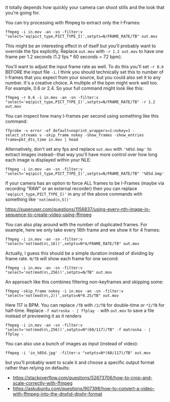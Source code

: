 It totally depends how quickly your camera can shoot stills and the look that you're going for.

You can try processing with ffmpeg to extract only the I-Frames:

    ffmpeg -i in.mov -an -sn -filter:v "select='eq(pict_type,PICT_TYPE_I)',setpts=N/FRAME_RATE/TB" out.mov

This might be an interesting effect in of itself but you'll probably want to override the fps explicitly. Replace `out.mov` with `-r 1.2 out.mov` to have one frame per 1.2 seconds (1.2 fps * 60 seconds = 72 bpm).

You'll want to adjust the input frame rate as well. To do this you'll set `-r 0.6` BEFORE the input file `-i`. I think you should technically set this to number of I-frames that you expect from your source, but you could also set it to any number. It's a creative choice. A multiple of the bpm might work well too. For example, 0.6 or 2.4. So your full command might look like this:

    ffmpeg -r 0.6 -i in.mov -an -sn -filter:v "select='eq(pict_type,PICT_TYPE_I)',setpts=N/FRAME_RATE/TB" -r 1.2 out.mov

You can inspect how many I-frames per second using something like this command:

    ffprobe -v error -of default=noprint_wrappers=1:nokey=1 -select_streams v -skip_frame nokey -show_frames -show_entries frame=pkt_dts_time in.mov | head

Alternatively, don't set any fps and replace `out.mov` with `'%05d.bmp'` to extract images instead--that way you'll have more control over how long each image is displayed within your NLE:

    ffmpeg -i in.mov -an -sn -filter:v "select='eq(pict_type,PICT_TYPE_I)',setpts=N/FRAME_RATE/TB" '%05d.bmp'

If your camera has an option to force ALL frames to be I-Frames (maybe via recording "RAW" or an external recorder) then you can replace `'eq(pict_type,PICT_TYPE_I)'` in any of the above commands with something like `'not(mod(n,5))'` 

https://superuser.com/questions/1156837/using-every-nth-image-in-sequence-to-create-video-using-ffmpeg

You can also play around with the number of duplicated frames. For example, here we only take every 16th frame and we show it for 4 frames:

    ffmpeg -i in.mov -an -sn -filter:v "select='not(mod(n\,16))',setpts=N*4/FRAME_RATE/TB" out.mov

Actually, I guess this should be a simple duration instead of dividing by frame rate. `N/TB` will show each frame for one second:

    ffmpeg -i in.mov -an -sn -filter:v "select='not(mod(n\,256))',setpts=N/TB" out.mov

An approach like this combines filtering non-keyframes and skipping some:

    ffmpeg -skip_frame nokey -i in.mov -an -sn -filter:v "select='not(mod(n\,2))',setpts=N*0.25/TB" out.mov

Here 117 is BPM. You can replace `/TB` with `/2/TB` for double-time or `*2/TB` for half-time. Replace `-f matroska - | ffplay -` with `out.mov` to save a file instead of previewing it as it renders

    ffmpeg -i in.mov -an -sn -filter:v "select='not(mod(n\,256))',setpts=N*(60/117)/TB" -f matroska - | ffplay -

You can also use a bunch of images as input (instead of video):

    ffmpeg -i 'in_%05d.jpg' -filter:v "setpts=N*(60/117)/TB" out.mov

but you'll probably want to scale it and choose a specific output format rather than relying on defaults:

- https://stackoverflow.com/questions/52673706/how-to-crop-and-scale-correctly-with-ffmpeg
- https://askubuntu.com/questions/907398/how-to-convert-a-video-with-ffmpeg-into-the-dnxhd-dnxhr-format
